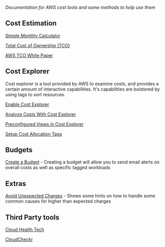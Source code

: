 
_Documentation for AWS cost tools and some methods to help use them_



## Cost Estimation

[Simple Monthly Calculator](https://calculator.s3.amazonaws.com/index.html)

[Total Cost of Ownership (TCO)](https://aws.amazon.com/tco-calculator/)

[AWS TCO White Paper](http://media.amazonwebservices.com/AWS_TCO_Web_Applications.pdf)

## Cost Explorer
Cost explorer is a tool provided by AWS to examine costs, and provides a certain amount of interactive capabilities. It's capabilities are bolstered by using tags to sort resources.

[Enable Cost Explorer](https://docs.aws.amazon.com/awsaccountbilling/latest/aboutv2/cost-explorer-signup.html)

[Analyze Costs With Cost Explorer](https://docs.aws.amazon.com/awsaccountbilling/latest/aboutv2/cost-explorer-what-is.html)

[Preconfigured Views in Cost Explorer](https://docs.aws.amazon.com/awsaccountbilling/latest/aboutv2/preconfigreports.html)

[Setup Cost Allocation Tags](https://docs.aws.amazon.com/awsaccountbilling/latest/aboutv2/cost-alloc-tags.html)

## Budgets

[Create a Budget](https://docs.aws.amazon.com/awsaccountbilling/latest/aboutv2/budgets-create.html) - Creating a budget will allow you to send email alerts on overall costs as well as specific tagged workloads


## Extras

[Avoid Unexpected Charges](https://docs.aws.amazon.com/awsaccountbilling/latest/aboutv2/checklistforunwantedcharges.html) - Shows some hints on how to handle some common causes for higher than expected charges


## Third Party tools
[Cloud Health Tech](https://www.cloudhealthtech.com/)

[CloudCheckr](http://cloudcheckr.com/)
